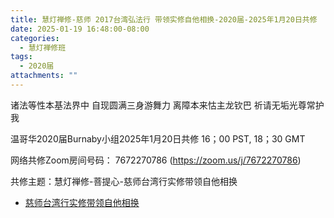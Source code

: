 ```yaml
---
title: 慧灯禅修-慈师 2017台湾弘法行 带领实修自他相换-2020届-2025年1月20日共修
date: 2025-01-19 16:48:00-08:00
categories:
  - 慧灯禅修班
tags:
  - 2020届
attachments: ""
---
```

诸法等性本基法界中 自现圆满三身游舞力
离障本来怙主龙钦巴 祈请无垢光尊常护我

温哥华2020届Burnaby小组2025年1月20日共修
16；00 PST, 18；30 GMT

网络共修Zoom房间号码： 7672270786 (<https://zoom.us/j/7672270786>)

共修主题：慧灯禅修-菩提心-慈师台湾行实修带领自他相换

* [慈师台湾行实修带领自他相换](https://www.fohuifayu.com/index.php/huideng-jiangtang/huanqiu-xilie/taiwan-diqu/1818-l17009)






